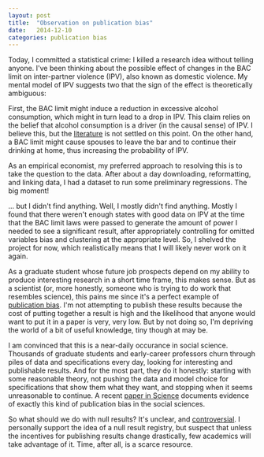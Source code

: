 ```yaml
---
layout: post
title:  "Observation on publication bias"
date:   2014-12-10
categories: publication bias
---
```

Today, I committed a statistical crime: I killed a research idea without telling anyone. I've been thinking about the possible effect of changes in the BAC limit on inter-partner violence (IPV), also known as domestic violence. My mental model of IPV suggests two that the sign of the effect is theoretically ambiguous:

First, the BAC limit might induce a reduction in excessive alcohol consumption, which might in turn lead to a drop in IPV. This claim relies on the belief that alcohol consumption is a driver (in the causal sense) of IPV. I believe this, but the [literature](http://www.vawnet.org/applied-research-papers/print-document.php?doc_id=1324) is not settled on this point. On the other hand, a BAC limit might cause spouses to leave the bar and to continue their drinking at home, thus increasing the probability of IPV.

As an empirical economist, my preferred approach to resolving this is to take the question to the data. After about a day downloading, reformatting, and linking data, I had a dataset to run some preliminary regressions. The big moment! 

... but I didn't find anything. Well, I mostly didn't find anything. Mostly I found that there weren't enough states with good data on IPV at the time that the BAC limit laws were passed to generate the amount of power I needed to see a significant result, after appropriately controlling for omitted variables bias and clustering at the appropriate level. So, I shelved the project for now, which realistically means that I will likely never work on it again. 

As a graduate student whose future job prospects depend on my ability to produce interesting research in a short time frame, this makes sense. But as a scientist (or, more honestly, someone who is trying to do work that resembles science), this pains me since it's a perfect example of [publication bias](http://en.wikipedia.org/wiki/Publication_bias). I'm not attempting to publish these results because the cost of putting together a result is high and the likelihood that anyone would want to put it in a paper is very, very low. But by not doing so, I'm depriving the world of a bit of useful knowledge, tiny though at may be.

I am convinced that this is a near-daily occurance in social science. Thousands of graduate students and early-career professors churn through piles of data and specifications every day, looking for interesting and publishable results. And for the most part, they do it honestly: starting with some reasonable theory, not pushing the data and model choice for specifications that show them what they want, and stopping when it seems unreasonable to continue. A recent [paper in Science](http://www.sciencemag.org/content/345/6203/1502) documents evidence of exactly this kind of publication bias in the social sciences.

So what should we do with null results? It's unclear, and [controversial](http://www.sciencemag.org/content/345/6200/992.full). I personally support the idea of a null result registry, but suspect that unless the incentives for publishing results change drastically, few academics will take advantage of it. Time, after all, is a scarce resource.